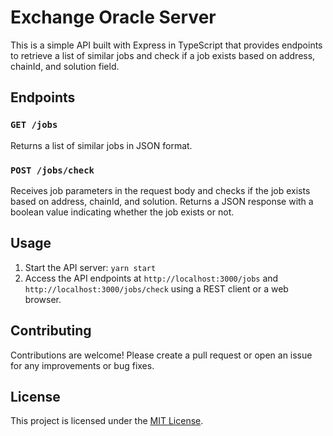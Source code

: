 # Exchange Oracle Server

This is a simple API built with Express in TypeScript that provides endpoints to retrieve a list of similar jobs and check if a job exists based on address, chainId, and solution field.

## Endpoints

### `GET /jobs`

Returns a list of similar jobs in JSON format.

### `POST /jobs/check`

Receives job parameters in the request body and checks if the job exists based on address, chainId, and solution. Returns a JSON response with a boolean value indicating whether the job exists or not.

## Usage

1. Start the API server: `yarn start`
2. Access the API endpoints at `http://localhost:3000/jobs` and `http://localhost:3000/jobs/check` using a REST client or a web browser.

## Contributing

Contributions are welcome! Please create a pull request or open an issue for any improvements or bug fixes.

## License

This project is licensed under the [MIT License](LICENSE).
